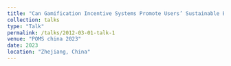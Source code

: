 ```yaml
---
title: "Can Gamification Incentive Systems Promote Users’ Sustainable Behaviour? An Investigation Based on Ant Forests in China."
collection: talks
type: "Talk"
permalink: /talks/2012-03-01-talk-1
venue: "POMS china 2023"
date: 2023
location: "Zhejiang, China"
---
```


